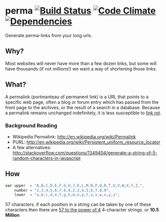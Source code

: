 # perma [![Build Status](https://travis-ci.org/nelsonic/perma.png?branch=master)](https://travis-ci.org/nelsonic/perma) [![Code Climate](https://codeclimate.com/github/nelsonic/perma.png)](https://codeclimate.com/github/nelsonic/perma) [![Dependencies](https://david-dm.org/nelsonic/perma.png?theme=shields.io)](https://david-dm.org/nelsonic/perma)


Generate perma-links from your long urls.

## Why?

Most websites will never have more than a few dozen links,
but some will have thousands (if not millions!)
we want a way of shortening those links.

## What?

A permalink (portmanteau of permanent link) is a URL that points to a
specific web page, often a blog or forum entry which has passed from
the front page to the archives, or the result of a search in a database.
Because a permalink remains unchanged indefinitely, it is less susceptible
to [link rot](http://en.wikipedia.org/wiki/Link_rot).

### Background Reading

+ Wikipedia Permalink: http://en.wikipedia.org/wiki/Permalink
+ PURL: http://en.wikipedia.org/wiki/Persistent_uniform_resource_locator
+ A few alternatives:
http://stackoverflow.com/questions/1349404/generate-a-string-of-5-random-characters-in-javascript

## How

```js
var upper  = "A,B,C,D,E,F,G,H,J,K,L,M,N,P,Q,R,T,U,V,W,X,Y,Z,",
    number = "2,3,4,5,6,7,8,9,2,3,4,5,6,7,8,9",
    lower  = "a,b,c,d,e,f,g,h,m,n,p,t,u,v,w,x,y,z";

```

57 characters.
if each position in a string can be taken by one of these characters
then there are
[57 to the power of 4](http://www.wolframalpha.com/input/?i=57+to+the+power+of+4)
4-character strings. or **10.5 Million**
